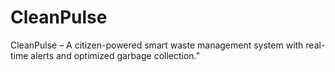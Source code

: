 # CleanPulse
CleanPulse – A citizen-powered smart waste management system with real-time alerts and optimized garbage collection.”
